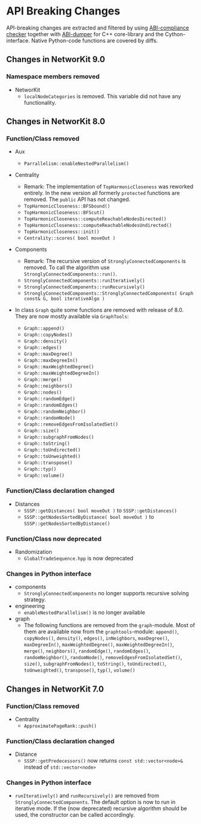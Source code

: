 
# API Breaking Changes

API-breaking changes are extracted and filtered by using [ABI-compliance checker](https://lvc.github.io/abi-compliance-checker/) together with [ABI-dumper](https://github.com/lvc/abi-dumper) for C++ core-library and the Cython-interface. Native Python-code functions are covered by diffs.

## Changes in NetworKit 9.0

### Namespace members removed
  - NetworKit
    - `localNodeCategories` is removed. This variable did not have any functionality.


## Changes in NetworKit 8.0

### Function/Class removed

- Aux
  - `Parrallelism::enableNestedParallelism()` 

- Centrality
  - Remark: The implementation of `TopHarmonicCloseness` was reworked entirely. In the new version all formerly `protected` functions are removed. The `public` API has not changed.
  - `TopHarmonicCloseness::BFSbound()`
  - `TopHarmonicCloseness::BFScut()`
  - `TopHarmonicCloseness::computeReachableNodesDirected()`
  - `TopHarmonicCloseness::computeReachableNodesUndirected()`
  - `TopHarmonicCloseness::init()`
  - `Centrality::scores( bool moveOut )`

- Components
  - Remark: The recursive version of `StronglyConnectedComponents` is removed. To call the algorithm use `StronglyConnectedComponents::run()`.
  - `StronglyConnectedComponents::runIteratively()`
  - `StronglyConnectedComponents::runRecursively()`
  - `StronglyConnectedComponents::StronglyConnectedComponents( Graph const& G, bool iterativeAlgo )`

- In class `Graph` quite some functions are removed with release of 8.0. They are now mostly available via `GraphTools`:
  - `Graph::append()`
  - `Graph::copyNodes()`
  - `Graph::density()`
  - `Graph::edges()`
  - `Graph::maxDegree()`
  - `Graph::maxDegreeIn()`
  - `Graph::maxWeightedDegree()`
  - `Graph::maxWeightedDegreeIn()`
  - `Graph::merge()`
  - `Graph::neighbors()`
  - `Graph::nodes()`
  - `Graph::randomEdge()`
  - `Graph::randomEdges()`
  - `Graph::randomNeighbor()`
  - `Graph::randomNode()`
  - `Graph::removeEdgesFromIsolatedSet()`
  - `Graph::size()`
  - `Graph::subgraphFromNodes()`
  - `Graph::toString()`
  - `Graph::toUndirected()`
  - `Graph::toUnweighted()`
  - `Graph::transpose()`
  - `Graph::typ()`
  - `Graph::volume()`


### Function/Class declaration changed

- Distances
  - `SSSP::getDistances( bool moveOut )` to `SSSP::getDistances()`
  - `SSSP::getNodesSortedByDistance( bool moveOut )` to `SSSP::getNodesSortedByDistance()`


### Function/Class now deprecated

- Randomization
  - `GlobalTradeSequence.hpp` is now deprecated

### Changes in Python interface

- components
  - `StronglyConnectedComponents` no longer supports recursive solving strategy.
- engineering
  - `enableNestedParallelism()` is no longer available
- graph
  - The following functions are removed from the `graph`-module. Most of them are available now from the `graphtools`-module:
  `append()`, `copyNodes()`, `density()`, `edges()`, `inNeighbors`, `maxDegree()`, `maxDegreeIn()`, `maxWeightedDegree()`, `maxWeightedDegreeIn()`, `merge()`, `neighbors()`, `randomEdge()`, `randomEdges()`, `randomNeighbor()`, `randomNode()`, `removeEdgesFromIsolatedSet()`, `size()`, `subgraphFromNodes()`, `toString()`, `toUndirected()`, `toUnweighted()`, `transpose()`, `typ()`, `volume()`


## Changes in NetworKit 7.0

### Function/Class removed

- Centrality
  - `ApproximatePageRank::push()`


### Function/Class declaration changed

- Distance
  - `SSSP::getPredecessors()` now returns `const std::vector<node>&` instead of `std::vector<node>`


### Changes in Python interface

- `runIteratively()` and `runRecursively()` are removed from `StronglyConnectedComponents`. The default option is now to run in iterative mode. If the (now deprecated) recursive algorithm should be used, the constructor can be called accordingly.
